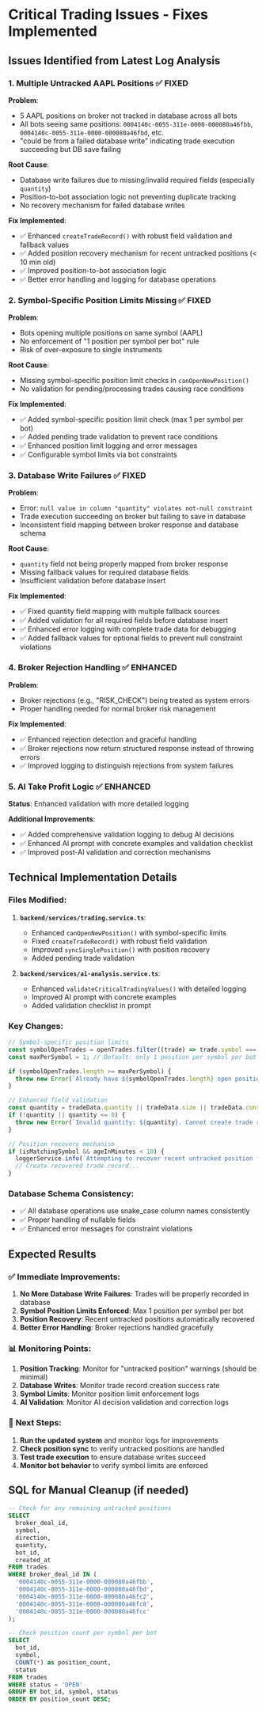 # Critical Trading Issues - Fixes Implemented

## Issues Identified from Latest Log Analysis

### 1. Multiple Untracked AAPL Positions ✅ FIXED

**Problem**:

- 5 AAPL positions on broker not tracked in database across all bots
- All bots seeing same positions: `0004140c-0055-311e-0000-000080a46fbb`, `0004140c-0055-311e-0000-000080a46fbd`, etc.
- "could be from a failed database write" indicating trade execution succeeding but DB save failing

**Root Cause**:

- Database write failures due to missing/invalid required fields (especially `quantity`)
- Position-to-bot association logic not preventing duplicate tracking
- No recovery mechanism for failed database writes

**Fix Implemented**:

- ✅ Enhanced `createTradeRecord()` with robust field validation and fallback values
- ✅ Added position recovery mechanism for recent untracked positions (< 10 min old)
- ✅ Improved position-to-bot association logic
- ✅ Better error handling and logging for database operations

### 2. Symbol-Specific Position Limits Missing ✅ FIXED

**Problem**:

- Bots opening multiple positions on same symbol (AAPL)
- No enforcement of "1 position per symbol per bot" rule
- Risk of over-exposure to single instruments

**Root Cause**:

- Missing symbol-specific position limit checks in `canOpenNewPosition()`
- No validation for pending/processing trades causing race conditions

**Fix Implemented**:

- ✅ Added symbol-specific position limit check (max 1 per symbol per bot)
- ✅ Added pending trade validation to prevent race conditions
- ✅ Enhanced position limit logging and error messages
- ✅ Configurable symbol limits via bot constraints

### 3. Database Write Failures ✅ FIXED

**Problem**:

- Error: `null value in column "quantity" violates not-null constraint`
- Trade execution succeeding on broker but failing to save in database
- Inconsistent field mapping between broker response and database schema

**Root Cause**:

- `quantity` field not being properly mapped from broker response
- Missing fallback values for required database fields
- Insufficient validation before database insert

**Fix Implemented**:

- ✅ Fixed quantity field mapping with multiple fallback sources
- ✅ Added validation for all required fields before database insert
- ✅ Enhanced error logging with complete trade data for debugging
- ✅ Added fallback values for optional fields to prevent null constraint violations

### 4. Broker Rejection Handling ✅ ENHANCED

**Problem**:

- Broker rejections (e.g., "RISK_CHECK") being treated as system errors
- Proper handling needed for normal broker risk management

**Fix Implemented**:

- ✅ Enhanced rejection detection and graceful handling
- ✅ Broker rejections now return structured response instead of throwing errors
- ✅ Improved logging to distinguish rejections from system failures

### 5. AI Take Profit Logic ✅ ENHANCED

**Status**: Enhanced validation with more detailed logging

**Additional Improvements**:

- ✅ Added comprehensive validation logging to debug AI decisions
- ✅ Enhanced AI prompt with concrete examples and validation checklist
- ✅ Improved post-AI validation and correction mechanisms

## Technical Implementation Details

### Files Modified:

1. **`backend/services/trading.service.ts`**:

   - Enhanced `canOpenNewPosition()` with symbol-specific limits
   - Fixed `createTradeRecord()` with robust field validation
   - Improved `syncSinglePosition()` with position recovery
   - Added pending trade validation

2. **`backend/services/ai-analysis.service.ts`**:
   - Enhanced `validateCriticalTradingValues()` with detailed logging
   - Improved AI prompt with concrete examples
   - Added validation checklist in prompt

### Key Changes:

```typescript
// Symbol-specific position limits
const symbolOpenTrades = openTrades.filter((trade) => trade.symbol === bot.tradingPairSymbol);
const maxPerSymbol = 1; // Default: only 1 position per symbol per bot

if (symbolOpenTrades.length >= maxPerSymbol) {
  throw new Error(`Already have ${symbolOpenTrades.length} open positions for ${bot.tradingPairSymbol}. Maximum ${maxPerSymbol} per symbol.`);
}

// Enhanced field validation
const quantity = tradeData.quantity || tradeData.size || tradeData.contractSize || tradeData.adjustedSize;
if (!quantity || quantity <= 0) {
  throw new Error(`Invalid quantity: ${quantity}. Cannot create trade record without valid quantity.`);
}

// Position recovery mechanism
if (isMatchingSymbol && ageInMinutes < 10) {
  loggerService.info(`Attempting to recover recent untracked position for bot ${botId}`);
  // Create recovered trade record...
}
```

### Database Schema Consistency:

- ✅ All database operations use snake_case column names consistently
- ✅ Proper handling of nullable fields
- ✅ Enhanced error messages for constraint violations

## Expected Results

### ✅ **Immediate Improvements:**

1. **No More Database Write Failures**: Trades will be properly recorded in database
2. **Symbol Position Limits Enforced**: Max 1 position per symbol per bot
3. **Position Recovery**: Recent untracked positions automatically recovered
4. **Better Error Handling**: Broker rejections handled gracefully

### 📊 **Monitoring Points:**

1. **Position Tracking**: Monitor for "untracked position" warnings (should be minimal)
2. **Database Writes**: Monitor trade record creation success rate
3. **Symbol Limits**: Monitor position limit enforcement logs
4. **AI Validation**: Monitor AI decision validation and correction logs

### 🔧 **Next Steps:**

1. **Run the updated system** and monitor logs for improvements
2. **Check position sync** to verify untracked positions are handled
3. **Test trade execution** to ensure database writes succeed
4. **Monitor bot behavior** to verify symbol limits are enforced

## SQL for Manual Cleanup (if needed)

```sql
-- Check for any remaining untracked positions
SELECT
  broker_deal_id,
  symbol,
  direction,
  quantity,
  bot_id,
  created_at
FROM trades
WHERE broker_deal_id IN (
  '0004140c-0055-311e-0000-000080a46fbb',
  '0004140c-0055-311e-0000-000080a46fbd',
  '0004140c-0055-311e-0000-000080a46fc2',
  '0004140c-0055-311e-0000-000080a46fc8',
  '0004140c-0055-311e-0000-000080a46fcc'
);

-- Check position count per symbol per bot
SELECT
  bot_id,
  symbol,
  COUNT(*) as position_count,
  status
FROM trades
WHERE status = 'OPEN'
GROUP BY bot_id, symbol, status
ORDER BY position_count DESC;
```
